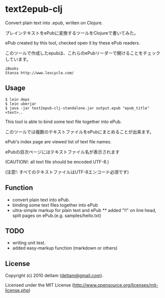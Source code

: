 # text2epub-clj

Convert plain text into .epub, wriiten on Clojure.

プレインテキストをePubに変換するツールをClojureで書いてみた。


ePub created by this tool, checked open it by these ePub readers.

このツールで作成したepubは、これらのePubリーダーで開けることをチェックしています。

    iBooks 
    Stanza http://www.lexcycle.com/


## Usage

    $ lein deps
    $ lein uberjar
    $ java -jar text2epub-clj-standalone.jar output.epub "epub_title" <text>..

This tool is able to bind some text file together into ePub.

このツールでは複数のテキストファイルをePubにまとめることが出来ます。



ePub's index page are viewed list of text file names.

ePubの目次ページにはテキストファイル名が表示されます



(CAUTION!: all text file should be encoded UTF-8.)

(注意!: すべてのテキストファイルはUTF-8エンコード必須です)


## Function
* convert plain text into ePub.
* binding some text files together into ePub
* ultra-simple markup for plain text and ePub
** added "!!" on line head, split pages on ePub.(e.g. samples/hello.txt)

## TODO

* writing unit test.
* added easy-markup function (markdown or others)


## License

Copyright (c) 2010 deltam (deltam@gmail.com).

Licensed under the MIT License (http://www.opensource.org/licenses/mit-license.php)

